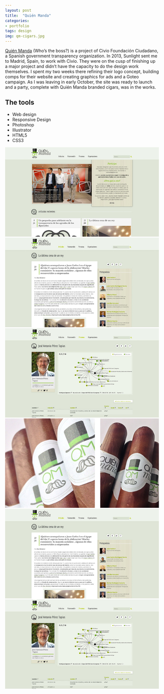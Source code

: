 ```yaml
---
layout: post
title:  "Quién Manda"
categories:
- portfolio
tags: design
img: qm-cigars.jpg
---
```


<div class="prose two-col wide">
	<p><a href="http://quienmanda.es/">Quién Manda</a> (Who’s the boss?) is a project of Civio Foundación Ciudadano, a Spanish government transparency organization. In 2013, Sunlight sent me to Madrid, Spain, to work with Civio. They were on the cusp of finishing up a major project and didn’t have the capacity to do the design work themselves. I spent my two weeks there refining their logo concept, building comps for their website and creating graphics for ads and a Goteo campaign. As I was leaving in early October, the site was ready to launch and a party, complete with Quién Manda branded cigars, was in the works.</p>


</div>

<div class="prose two-col narrow">
	<h2 class="beta">The tools</h2>
	<ul>
		<li>Web design</li>
		<li>Responsive Design</li>
		<li>Photoshop</li>
		<li>Illustrator</li>
		<li>HTML5</li>
		<li>CSS3</li>
	</ul>

</div>

<img class="two-col wide" src="/img/qm-home.jpg" />
<img class="two-col narrow" src="/img/qm-post.jpg" />
<img class="two-col narrow" src="/img/qm-profile.jpg" />
<img class="" src="/img/qm-cigars.jpg" />
<img class="" src="/img/qm-post.jpg" />
<img class="" src="/img/qm-profile.jpg" />




